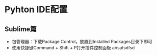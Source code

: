 # Pyhton IDE配置
## Sublime篇
* 包管理器：下载Package Control，放置到Installed Packages目录下即可
* 使用快捷键Command + Shift + P打开插件控制面板
absafsdfsd

  